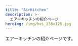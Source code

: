 ```yaml
---
title: "AirKitchen"
description: >-
  エアーキッチンの紹介ページ
heroimg: /img/hei_256x128.jpg
---
```


<!--

エアーキッチンについての説明を記述してください。

写真なども貼り付けると良いでしょう。

-->

エアーキッチンの紹介ページです。
